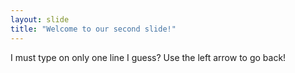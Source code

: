 ```yaml
---
layout: slide
title: "Welcome to our second slide!"
---
```

I must type on only one line I guess?
Use the left arrow to go back!
